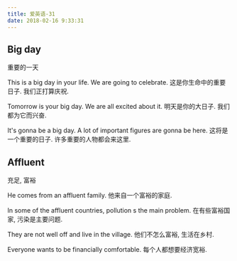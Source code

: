 ```yaml
---
title: 爱英语-31
date: 2018-02-16 9:33:31
---
```


## Big day
重要的一天

This is a big day in your life. We are going to celebrate.
这是你生命中的重要日子. 我们正打算庆祝.

Tomorrow is your big day. We are all excited about it.
明天是你的大日子. 我们都为它而兴奋.

It's gonna be a big day. A lot of important figures are gonna be here.
这将是一个重要的日子. 许多重要的人物都会来这里.

## Affluent
充足, 富裕

He comes from an affluent family.
他来自一个富裕的家庭.

In some of the affluent countries, pollution s the main problem.
在有些富裕国家, 污染是主要问题.

They are not well off and live in the village.
他们不怎么富裕, 生活在乡村.

Everyone wants to be financially comfortable.
每个人都想要经济宽裕.